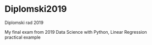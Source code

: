 # Diplomski2019
Diplomski rad 2019 

My final exam from 2019
Data Science with Python, Linear Regression practical example
